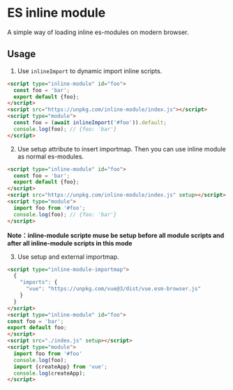 # ES inline module

A simple way of loading inline es-modules on modern browser.

## Usage

1. Use `inlineImport` to dynamic import inline scripts.

```html
<script type="inline-module" id="foo">
  const foo = 'bar';
  export default {foo};
</script>
<script src="https://unpkg.com/inline-module/index.js"></script>
<script type="module">
  const foo = (await inlineImport('#foo')).default;
  console.log(foo); // {foo: 'bar'}
</script>
  ```

2. Use setup attribute to insert importmap. Then you can use inline module as normal es-modules.

```html
<script type="inline-module" id="foo">
  const foo = 'bar';
  export default {foo};
</script>
<script src="https://unpkg.com/inline-module/index.js" setup></script>
<script type="module">
  import foo from '#foo';
  console.log(foo); // {foo: 'bar'}
</script>
```

**Note：inline-module scripte muse be setup before all module scripts and after all inline-module scripts in this mode**

3. Use setup and external importmap.

```html
<script type="inline-module-importmap">
  {
    "imports": {
      "vue": "https://unpkg.com/vue@3/dist/vue.esm-browser.js"
    }
  }
</script>
<script type="inline-module" id="foo">
const foo = 'bar';
export default foo;
</script>
<script src="./index.js" setup></script>
<script type="module">
  import foo from '#foo'
  console.log(foo);
  import {createApp} from 'vue';
  console.log(createApp);
</script>
```